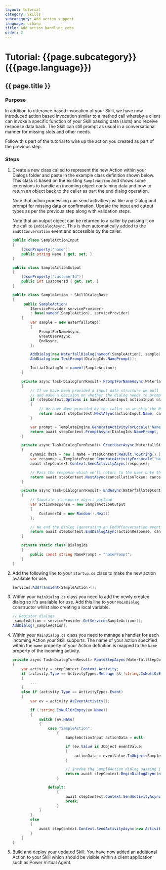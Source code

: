```yaml
---
layout: tutorial
category: Skills
subcategory: Add action support
language: csharp
title: Add action handling code
order: 2
---
```


# Tutorial: {{page.subcategory}} ({{page.language}})

## {{ page.title }}

### Purpose

In addition to utterance based invocation of your Skill, we have now introduced action based invocation similar to a method call whereby a client can invoke a specific function of your Skill passing data (slots) and receive response data back. The Skill can still prompt as usual in a conversational manner for missing slots and other needs.

Follow this part of the tutorial to wire up the action you created as part of the previous step.

### Steps

1. Create a new class called to represent the new Action within your Dialogs folder and paste in the example class definition shown below. This class is based on the existing `SampleAction` and shows some extensions to handle an incoming object containing data and how to return an object back to the caller as part the end dialog operation.

    Note that action processing can send activities just like any Dialog and prompt for missing data or confirmation. Update the input and output types as per the previous step along with validation steps.

    Note that an output object can be returned to a caller by passing it on the call to `EndDialogAsync`. This is then automatically added to the `EndOfConversation` event and accessible by the caller.

    ```csharp
    public class SampleActionInput
    {
        [JsonProperty("name")]
        public string Name { get; set; }
    }

    public class SampleActionOutput
    {
        [JsonProperty("customerId")]
        public int CustomerId { get; set; }
    }

    public class SampleAction : SkillDialogBase
    {
         public SampleAction(
            IServiceProvider serviceProvider)
            : base(nameof(SampleAction), serviceProvider)
        {
            var sample = new WaterfallStep[]
            {
                PromptForNameAsync,
                GreetUserAsync,
                EndAsync,
            };

            AddDialog(new WaterfallDialog(nameof(SampleAction), sample));
            AddDialog(new TextPrompt(DialogIds.NamePrompt));

            InitialDialogId = nameof(SampleAction);
        }

        private async Task<DialogTurnResult> PromptForNameAsync(WaterfallStepContext stepContext, CancellationToken cancellationToken)
        {
            // If we have been provided a input data structure we pull out provided data as appropriate
            // and make a decision on whether the dialog needs to prompt for anything.
            if (stepContext.Options is SampleActionInput actionInput && !string.IsNullOrEmpty(actionInput.Name))
            {
                // We have Name provided by the caller so we skip the Name prompt.
                return await stepContext.NextAsync(actionInput.Name, cancellationToken);
            }

            var prompt = TemplateEngine.GenerateActivityForLocale("NamePrompt");
            return await stepContext.PromptAsync(DialogIds.NamePrompt, new PromptOptions { Prompt = prompt }, cancellationToken);
        }

        private async Task<DialogTurnResult> GreetUserAsync(WaterfallStepContext stepContext, CancellationToken cancellationToken)
        {
            dynamic data = new { Name = stepContext.Result.ToString() };
            var response = TemplateEngine.GenerateActivityForLocale("HaveNameMessage", data);
            await stepContext.Context.SendActivityAsync(response);

            // Pass the response which we'll return to the user onto the next step
            return await stepContext.NextAsync(cancellationToken: cancellationToken);
        }

        private async Task<DialogTurnResult> EndAsync(WaterfallStepContext stepContext, CancellationToken cancellationToken)
        {
            // Simulate a response object payload
            var actionResponse = new SampleActionOutput
            {
                CustomerId = new Random().Next()
            };

            // We end the dialog (generating an EndOfConversation event) which will serialize the result object in the Value field of the Activity
            return await stepContext.EndDialogAsync(actionResponse, cancellationToken);
        }

        private static class DialogIds
        {
            public const string NamePrompt = "namePrompt";
        }
    }
    ```

1. Add the following line to your `Startup.cs` class to make the new action available for use.

    ```csharp
    services.AddTransient<SampleAction>();
    ```

1. Within your `MainDialog.cs` class you need to add the newly created dialog so it's available for use. Add this line to your `MainDialog` constructor whilst also creating a local variable.

    ```csharp
    // Register dialogs
    _sampleAction = serviceProvider.GetService<SampleAction>();
    AddDialog(_sampleAction);
    ```

1. Within your `MainDialog.cs` class you need to manage a handler for each incoming Action your Skill supports. The name of your action specified within the `name` property of your Action definition is mapped to the `Name` property of the incoming activity.

    ```csharp
    private async Task<DialogTurnResult> RouteStepAsync(WaterfallStepContext stepContext, CancellationToken cancellationToken)
    {
        var activity = stepContext.Context.Activity;
        if (activity.Type == ActivityTypes.Message && !string.IsNullOrEmpty(activity.Text))
        {
            ...
        }
        else if (activity.Type == ActivityTypes.Event)
        {
            var ev = activity.AsEventActivity();

            if (!string.IsNullOrEmpty(ev.Name))
            {
                switch (ev.Name)
                {
                    case "SampleAction":
                        {
                            SampleActionInput actionData = null;

                            if (ev.Value is JObject eventValue)
                            {
                                actionData = eventValue.ToObject<SampleActionInput>();
                            }

                            // Invoke the SampleAction dialog passing input data if available
                            return await stepContext.BeginDialogAsync(nameof(SampleAction), actionData, cancellationToken);
                        }

                    default:
                        {
                            await stepContext.Context.SendActivityAsync(new Activity(type: ActivityTypes.Trace, text: $"Unknown Event '{ev.Name ?? "undefined"}' was received but not processed."), cancellationToken);
                            break;
                        }
                }
            }
            else
            {
                await stepContext.Context.SendActivityAsync(new Activity(type: ActivityTypes.Trace, text: "An event with no name was received but not processed."), cancellationToken);
            }
        }
    }
    ```

1. Build and deploy your updated Skill. You have now added an additional Action to your Skill which should be visible within a client application such as Power Virtual Agent.

